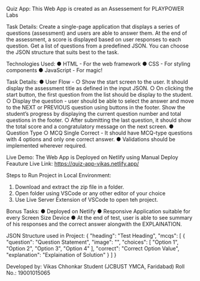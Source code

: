 Quiz App:
This Web App is created as an Assessement for PLAYPOWER Labs


Task Details:
Create a single-page application that displays a series of questions (assessment) and users are able to answer them. 
At the end of the assessment, a score is displayed based on user responses to each question.
Get a list of questions from a predefined JSON. You can choose the JSON structure that suits best to the task.


Technologies Used:
● HTML - For the web framework
● CSS - For styling components
● JavaScript - For magic!


Task Details:
● User Flow -
   ○ Show the start screen to the user. It should display the assessment title as defined in the input JSON.
   ○ On clicking the start button, the first question from the list should be display to the student.
   ○ Display the question - user should be able to select the answer and move to the NEXT or PREVIOUS question using buttons in the footer. Show the student’s progress by displaying the current question number and total questions in the footer.
   ○ After submitting the last question, it should show the total score and a congratulatory message on the next screen.
● Question Type
   ○ MCQ Single Correct - It should have MCQ-type questions with 4 options and only one correct answer.
● Validations should be implemented wherever required.


Live Demo:
The Web App is Deployed on Netlify using Manual Deploy Feauture
Live Link: https://quiz-app-vikas.netlify.app/


Steps to Run Project in Local Environment:
1. Download and extract the zip file in a folder.
2. Open folder using VSCode or any other editor of your choice
3. Use Live Server Extension of VSCode to open teh project.


Bonus Tasks:
● Deployed on Netlify
● Responsive Application suitable for every Screen Size Device
● At the end of test, user is able to see summary of his responses and the correct answer alongwith the EXPLAINATION.


JSON Structure used in Project:
{
  "heading": "Test Heading",
  "mcqs": [
    {
      "question": "Question Statement",
      "image": "",
      "choices": [
        "Option 1",
        "Option 2",
        "Option 3",
        "Option 4"
      ],
      "correct": "Correct Option Value",
      "explanation": "Explaination of Solution"
    }
  ]
}


Developed by: 
Vikas Chhonkar
Student (JCBUST YMCA, Faridabad)
Roll No.: 19001015065
